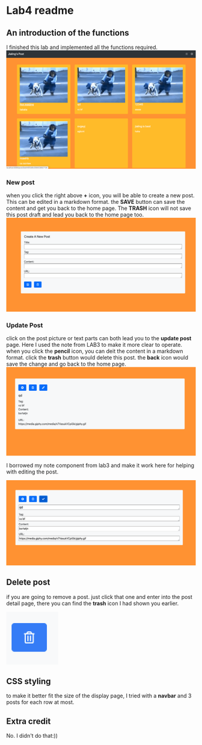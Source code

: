 # Lab4 readme
## An introduction of the functions

I finished this lab and implemented all the functions required. 
![alt text](1.png)
### New post
when you click the right above **+** icon, you will be able to create a new post. This can be edited in a markdown format. the **SAVE** button can save the content and get you back to the home page. The **TRASH** icon will not save this post draft and lead you back to the home page too.
![alt text](2.png)


### Update Post
click on the post picture or text parts can both lead you to the **update post** page. Here I used the note from LAB3 to make it more clear to operate. when you click the **pencil** icon, you can deit the content in a markdown format. click the **trash** button would delete this post. the **back** icon would save the change and go back to the home page.
![alt text](3.png)

I borrowed my note component from lab3 and make it work here for helping with editing the post.

![alt text](4.png)

## Delete post
if you are going to remove a post. just click that one and enter into the post detail page, there you can find the **trash** icon I had shown you earlier.

![alt text](5.png)

## CSS styling
to make it better fit the size of the display page, I tried with a **navbar** and 3 posts for each row at most.


## Extra credit
No. I didn't do that:))



